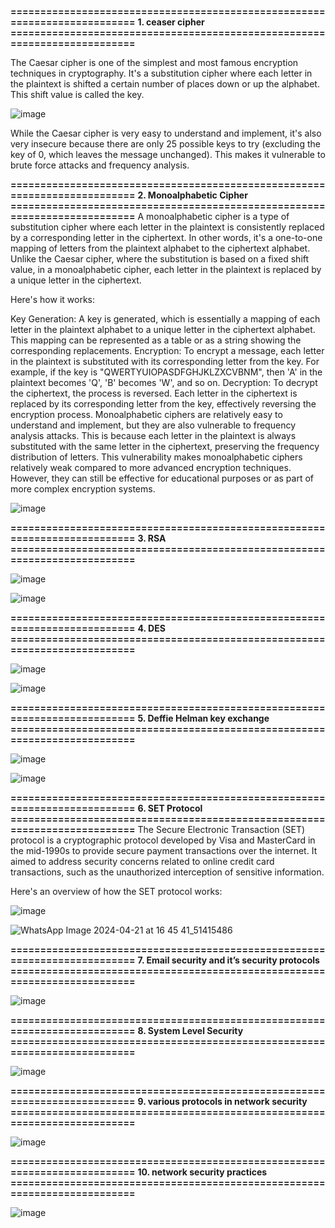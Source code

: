 **==========================================================================**
**1. ceaser cipher**
**==========================================================================**

The Caesar cipher is one of the simplest and most famous encryption techniques in cryptography. It's a substitution cipher where each letter in the plaintext is shifted a certain number of places down or up the alphabet. This shift value is called the key.

![image](https://github.com/PandaforFun/tehelka/assets/121799252/4e7ae19e-2360-4f3f-8d3a-85a45fa424cf)

While the Caesar cipher is very easy to understand and implement, it's also very insecure because there are only 25 possible keys to try (excluding the key of 0, which leaves the message unchanged). This makes it vulnerable to brute force attacks and frequency analysis.

**==========================================================================**
**2. Monoalphabetic Cipher**
**==========================================================================**
A monoalphabetic cipher is a type of substitution cipher where each letter in the plaintext is consistently replaced by a corresponding letter in the ciphertext. In other words, it's a one-to-one mapping of letters from the plaintext alphabet to the ciphertext alphabet. Unlike the Caesar cipher, where the substitution is based on a fixed shift value, in a monoalphabetic cipher, each letter in the plaintext is replaced by a unique letter in the ciphertext.

Here's how it works:

Key Generation: A key is generated, which is essentially a mapping of each letter in the plaintext alphabet to a unique letter in the ciphertext alphabet. This mapping can be represented as a table or as a string showing the corresponding replacements.
Encryption: To encrypt a message, each letter in the plaintext is substituted with its corresponding letter from the key. For example, if the key is "QWERTYUIOPASDFGHJKLZXCVBNM", then 'A' in the plaintext becomes 'Q', 'B' becomes 'W', and so on.
Decryption: To decrypt the ciphertext, the process is reversed. Each letter in the ciphertext is replaced by its corresponding letter from the key, effectively reversing the encryption process.
Monoalphabetic ciphers are relatively easy to understand and implement, but they are also vulnerable to frequency analysis attacks. This is because each letter in the plaintext is always substituted with the same letter in the ciphertext, preserving the frequency distribution of letters. This vulnerability makes monoalphabetic ciphers relatively weak compared to more advanced encryption techniques. However, they can still be effective for educational purposes or as part of more complex encryption systems.

![image](https://github.com/PandaforFun/tehelka/assets/121799252/b16f6ff7-fb2a-49d0-993c-cf1615d203b0)

**==========================================================================**
**3. RSA**
**==========================================================================**

![image](https://github.com/PandaforFun/tehelka/assets/121799252/5808b69a-47d3-408e-8d33-b07b23ffef64)

![image](https://github.com/PandaforFun/tehelka/assets/121799252/df3d5d28-cb4c-493a-b1bb-d220d176fd51)

**==========================================================================**
**4. DES**
**==========================================================================**

![image](https://github.com/PandaforFun/tehelka/assets/121799252/eef08819-5f37-44ce-baae-4c62981da603)

![image](https://github.com/PandaforFun/tehelka/assets/121799252/0b2cc42c-0ca9-4af8-9739-233384b55854)

**==========================================================================**
**5. Deffie Helman key exchange**
**==========================================================================**

![image](https://github.com/PandaforFun/tehelka/assets/121799252/da2e285c-8148-4a9c-809a-0b825399244b)

![image](https://github.com/PandaforFun/tehelka/assets/121799252/dff6ceca-25d8-40e4-bd8f-2f75d309f333)

**==========================================================================**
**6. SET Protocol**
**==========================================================================**
The Secure Electronic Transaction (SET) protocol is a cryptographic protocol developed by Visa and MasterCard in the mid-1990s to provide secure payment transactions over the internet. It aimed to address security concerns related to online credit card transactions, such as the unauthorized interception of sensitive information.

Here's an overview of how the SET protocol works:

![image](https://github.com/PandaforFun/tehelka/assets/121799252/9d953edc-d999-4568-8b8a-bbd0defc25e8)

![WhatsApp Image 2024-04-21 at 16 45 41_51415486](https://github.com/PandaforFun/tehelka/assets/121799252/01f1d63c-0276-4e65-a14a-4c08707bbb41)

**==========================================================================**
**7. Email security and it’s security protocols**
**==========================================================================**

![image](https://github.com/PandaforFun/tehelka/assets/121799252/8168813c-ef9a-4d99-b843-a3596cf51316)

**==========================================================================**
**8. System Level Security**
**==========================================================================**

![image](https://github.com/PandaforFun/tehelka/assets/121799252/438591eb-827a-4969-ab51-5d78f06ebbfd)

**==========================================================================**
**9. various protocols in network security**
**==========================================================================**

![image](https://github.com/PandaforFun/tehelka/assets/121799252/a02d7084-6614-41fa-82ed-3334ca2fc10a)

**==========================================================================**
**10. network security practices**
**==========================================================================**

![image](https://github.com/PandaforFun/tehelka/assets/121799252/7b1d16b7-aaba-41b5-b44e-e6f7029cce53)

